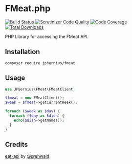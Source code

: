 # FMeat.php

[![Build Status](https://travis-ci.org/jpbernius/FMeat.php.svg?branch=master)](https://travis-ci.org/jpbernius/FMeat.php)
[![Scrutinizer Code Quality](https://scrutinizer-ci.com/g/jpbernius/fmeat.php/badges/quality-score.png?b=master)](https://scrutinizer-ci.com/g/jpbernius/fmeat.php/?branch=master)
[![Code Coverage](https://scrutinizer-ci.com/g/jpbernius/fmeat.php/badges/coverage.png?b=master)](https://scrutinizer-ci.com/g/jpbernius/fmeat.php/?branch=master)
[![Total Downloads](https://poser.pugx.org/jpbernius/fmeat/downloads)](https://packagist.org/packages/jpbernius/fmeat)

PHP Library for accessing the FMeat API.

## Installation

```
composer require jpbernius/fmeat
```

## Usage

```php
use JPBernius\FMeat\FMeatClient;

$fmeat = new FMeatClient();
$week = $fmeat->getCurrentWeek();

foreach ($week as $day) {
  foreach ($day as $dish) {
	echo($dish->getName());
  }
}
```

## Credits

[eat-api](https://github.com/srehwald/eat-api) by [@srehwald](https://github.com/srehwald)